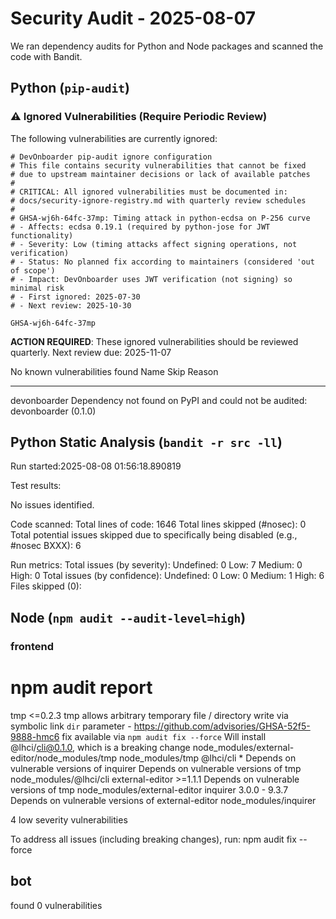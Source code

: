 # Security Audit - 2025-08-07

We ran dependency audits for Python and Node packages and scanned the code with Bandit.

## Python (`pip-audit`)

### ⚠️ Ignored Vulnerabilities (Require Periodic Review)

The following vulnerabilities are currently ignored:

```text
# DevOnboarder pip-audit ignore configuration
# This file contains security vulnerabilities that cannot be fixed
# due to upstream maintainer decisions or lack of available patches
#
# CRITICAL: All ignored vulnerabilities must be documented in:
# docs/security-ignore-registry.md with quarterly review schedules
#
# GHSA-wj6h-64fc-37mp: Timing attack in python-ecdsa on P-256 curve
# - Affects: ecdsa 0.19.1 (required by python-jose for JWT functionality)
# - Severity: Low (timing attacks affect signing operations, not verification)
# - Status: No planned fix according to maintainers (considered 'out of scope')
# - Impact: DevOnboarder uses JWT verification (not signing) so minimal risk
# - First ignored: 2025-07-30
# - Next review: 2025-10-30

GHSA-wj6h-64fc-37mp
```

**ACTION REQUIRED**: These ignored vulnerabilities should be reviewed quarterly.
Next review due: 2025-11-07

No known vulnerabilities found
Name         Skip Reason
------------ ---------------------------------------------------------------------------
devonboarder Dependency not found on PyPI and could not be audited: devonboarder (0.1.0)

## Python Static Analysis (`bandit -r src -ll`)

Run started:2025-08-08 01:56:18.890819

Test results:

   No issues identified.

Code scanned:
   Total lines of code: 1646
   Total lines skipped (#nosec): 0
   Total potential issues skipped due to specifically being disabled (e.g., #nosec BXXX): 6

Run metrics:
   Total issues (by severity):
      Undefined: 0
      Low: 7
      Medium: 0
      High: 0
   Total issues (by confidence):
      Undefined: 0
      Low: 0
      Medium: 1
      High: 6
Files skipped (0):

## Node (`npm audit --audit-level=high`)

### frontend

# npm audit report

tmp  <=0.2.3
tmp allows arbitrary temporary file / directory write via symbolic link `dir` parameter - <https://github.com/advisories/GHSA-52f5-9888-hmc6>
fix available via `npm audit fix --force`
Will install @lhci/cli@0.1.0, which is a breaking change
node_modules/external-editor/node_modules/tmp
node_modules/tmp
  @lhci/cli  *
  Depends on vulnerable versions of inquirer
  Depends on vulnerable versions of tmp
  node_modules/@lhci/cli
  external-editor  >=1.1.1
  Depends on vulnerable versions of tmp
  node_modules/external-editor
    inquirer  3.0.0 - 9.3.7
    Depends on vulnerable versions of external-editor
    node_modules/inquirer

4 low severity vulnerabilities

To address all issues (including breaking changes), run:
  npm audit fix --force

## bot

found 0 vulnerabilities
